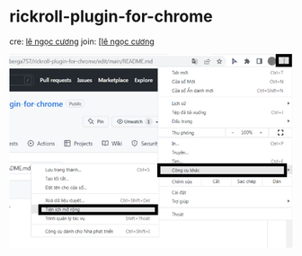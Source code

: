 # rickroll-plugin-for-chrome

cre: [lê ngọc cương](https://www.facebook.com/lengoccuong.757/)
join: [[lê ngọc cương](https://discord.gg/WGckkSyupg)

![alt text](imgs/-1.png)
